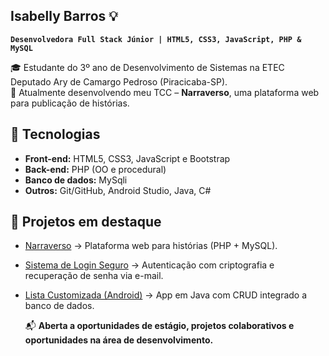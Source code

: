 ## Isabelly Barros 💡

**`Desenvolvedora Full Stack Júnior | HTML5, CSS3, JavaScript, PHP & MySQL`**

🎓 Estudante do 3º ano de Desenvolvimento de Sistemas na ETEC Deputado Ary de Camargo Pedroso (Piracicaba-SP).  
🚀 Atualmente desenvolvendo meu TCC – **Narraverso**, uma plataforma web para publicação de histórias.  

## 🚀 Tecnologias
- **Front-end:** HTML5, CSS3, JavaScript e Bootstrap
- **Back-end:** PHP (OO e procedural)
- **Banco de dados:** MySqli
- **Outros:** Git/GitHub, Android Studio, Java, C#

## 📌 Projetos em destaque
- [Narraverso](https://github.com/isabellybarros662/narraverso) → Plataforma web para histórias (PHP + MySQL).  
- [Sistema de Login Seguro](https://github.com/isabellybarros662/sistema-login-seguro) → Autenticação com criptografia e recuperação de senha via e-mail.  
- [Lista Customizada (Android)](https://github.com/isabellybarros662/lista-customizada-android) → App em Java com CRUD integrado a banco de dados.  

  📬 **Aberta a oportunidades de estágio, projetos colaborativos e oportunidades na área de desenvolvimento.**
